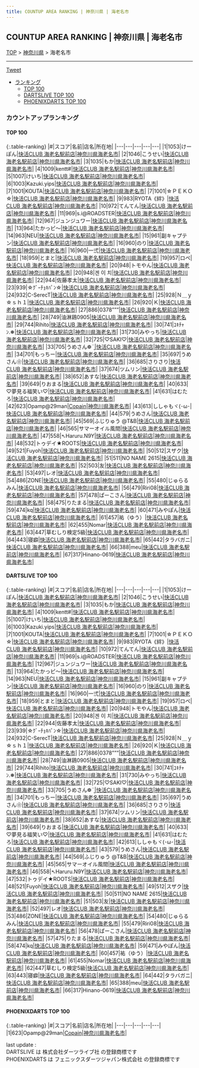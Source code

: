```yaml
---
title: COUNTUP AREA RANKING | 神奈川県 | 海老名市
---
```

## COUNTUP AREA RANKING | 神奈川県 | 海老名市

[TOP](/darts/rank/) > [神奈川県](/darts/rank/神奈川県/) > 海老名市

___

<a href="https://twitter.com/share?ref_src=twsrc%5Etfw" data-text="COUNTUP AREA RANKING | 神奈川県海老名市" class="twitter-share-button" data-hashtags="DARTSLIVE,PHOENIXDARTS,darts,ダーツ" data-show-count="false">Tweet</a>

* [ランキング](#カウントアップランキング)
    * [TOP 100](#top-100)
    * [DARTSLIVE TOP 100](#dartslive-top-100)
    * [PHOENIXDARTS TOP 100](#phoenixdarts-top-100)

### カウントアップランキング

#### TOP 100



{:.table-ranking}
|#|スコア|名前|店名|所在地|
|---|---|---|---|---|
|1|1053|<span class="rank-name-dl">けーぽん</span>|<a href="https://search.dartslive.com/jp/shop/118c72cb2506835af454cb89828a1cfe">快活CLUB 海老名駅前店</a>|<a href="/darts/rank/神奈川県/海老名市">神奈川県海老名市</a>|
|2|1046|<span class="rank-name-dl">こうせい</span>|<a href="https://search.dartslive.com/jp/shop/118c72cb2506835af454cb89828a1cfe">快活CLUB 海老名駅前店</a>|<a href="/darts/rank/神奈川県/海老名市">神奈川県海老名市</a>|
|3|1035|<span class="rank-name-dl">もか</span>|<a href="https://search.dartslive.com/jp/shop/118c72cb2506835af454cb89828a1cfe">快活CLUB 海老名駅前店</a>|<a href="/darts/rank/神奈川県/海老名市">神奈川県海老名市</a>|
|4|1009|<span class="rank-name-dl">kentt#</span>|<a href="https://search.dartslive.com/jp/shop/118c72cb2506835af454cb89828a1cfe">快活CLUB 海老名駅前店</a>|<a href="/darts/rank/神奈川県/海老名市">神奈川県海老名市</a>|
|5|1007|<span class="rank-name-dl">けいち</span>|<a href="https://search.dartslive.com/jp/shop/118c72cb2506835af454cb89828a1cfe">快活CLUB 海老名駅前店</a>|<a href="/darts/rank/神奈川県/海老名市">神奈川県海老名市</a>|
|6|1003|<span class="rank-name-dl">Kazuki.yips</span>|<a href="https://search.dartslive.com/jp/shop/118c72cb2506835af454cb89828a1cfe">快活CLUB 海老名駅前店</a>|<a href="/darts/rank/神奈川県/海老名市">神奈川県海老名市</a>|
|7|1001|<span class="rank-name-dl">KOUTA</span>|<a href="https://search.dartslive.com/jp/shop/118c72cb2506835af454cb89828a1cfe">快活CLUB 海老名駅前店</a>|<a href="/darts/rank/神奈川県/海老名市">神奈川県海老名市</a>|
|7|1001|<span class="rank-name-dl">☆ＰＥＫＯ☆</span>|<a href="https://search.dartslive.com/jp/shop/118c72cb2506835af454cb89828a1cfe">快活CLUB 海老名駅前店</a>|<a href="/darts/rank/神奈川県/海老名市">神奈川県海老名市</a>|
|9|983|<span class="rank-name-dl">RYOTA《絆》</span>|<a href="https://search.dartslive.com/jp/shop/118c72cb2506835af454cb89828a1cfe">快活CLUB 海老名駅前店</a>|<a href="/darts/rank/神奈川県/海老名市">神奈川県海老名市</a>|
|10|972|<span class="rank-name-dl">てんてん</span>|<a href="https://search.dartslive.com/jp/shop/118c72cb2506835af454cb89828a1cfe">快活CLUB 海老名駅前店</a>|<a href="/darts/rank/神奈川県/海老名市">神奈川県海老名市</a>|
|11|969|<span class="rank-name-dl">s.i@ROADSTER</span>|<a href="https://search.dartslive.com/jp/shop/118c72cb2506835af454cb89828a1cfe">快活CLUB 海老名駅前店</a>|<a href="/darts/rank/神奈川県/海老名市">神奈川県海老名市</a>|
|12|967|<span class="rank-name-dl">ジュンジュワー</span>|<a href="https://search.dartslive.com/jp/shop/118c72cb2506835af454cb89828a1cfe">快活CLUB 海老名駅前店</a>|<a href="/darts/rank/神奈川県/海老名市">神奈川県海老名市</a>|
|13|964|<span class="rank-name-dl">たかっピ～</span>|<a href="https://search.dartslive.com/jp/shop/118c72cb2506835af454cb89828a1cfe">快活CLUB 海老名駅前店</a>|<a href="/darts/rank/神奈川県/海老名市">神奈川県海老名市</a>|
|14|963|<span class="rank-name-dl">NEU</span>|<a href="https://search.dartslive.com/jp/shop/118c72cb2506835af454cb89828a1cfe">快活CLUB 海老名駅前店</a>|<a href="/darts/rank/神奈川県/海老名市">神奈川県海老名市</a>|
|15|961|<span class="rank-name-dl">副キャプテン</span>|<a href="https://search.dartslive.com/jp/shop/118c72cb2506835af454cb89828a1cfe">快活CLUB 海老名駅前店</a>|<a href="/darts/rank/神奈川県/海老名市">神奈川県海老名市</a>|
|16|960|<span class="rank-name-dl">のり</span>|<a href="https://search.dartslive.com/jp/shop/118c72cb2506835af454cb89828a1cfe">快活CLUB 海老名駅前店</a>|<a href="/darts/rank/神奈川県/海老名市">神奈川県海老名市</a>|
|16|960|<span class="rank-name-dl">一弍</span>|<a href="https://search.dartslive.com/jp/shop/118c72cb2506835af454cb89828a1cfe">快活CLUB 海老名駅前店</a>|<a href="/darts/rank/神奈川県/海老名市">神奈川県海老名市</a>|
|18|959|<span class="rank-name-dl">とまと</span>|<a href="https://search.dartslive.com/jp/shop/118c72cb2506835af454cb89828a1cfe">快活CLUB 海老名駅前店</a>|<a href="/darts/rank/神奈川県/海老名市">神奈川県海老名市</a>|
|19|957|<span class="rank-name-dl">ロペ</span>|<a href="https://search.dartslive.com/jp/shop/118c72cb2506835af454cb89828a1cfe">快活CLUB 海老名駅前店</a>|<a href="/darts/rank/神奈川県/海老名市">神奈川県海老名市</a>|
|20|948|<span class="rank-name-dl">トモやん</span>|<a href="https://search.dartslive.com/jp/shop/118c72cb2506835af454cb89828a1cfe">快活CLUB 海老名駅前店</a>|<a href="/darts/rank/神奈川県/海老名市">神奈川県海老名市</a>|
|20|948|<span class="rank-name-dl">겐 이 치</span>|<a href="https://search.dartslive.com/jp/shop/118c72cb2506835af454cb89828a1cfe">快活CLUB 海老名駅前店</a>|<a href="/darts/rank/神奈川県/海老名市">神奈川県海老名市</a>|
|22|944|<span class="rank-name-dl">佐藤孝太</span>|<a href="https://search.dartslive.com/jp/shop/118c72cb2506835af454cb89828a1cfe">快活CLUB 海老名駅前店</a>|<a href="/darts/rank/神奈川県/海老名市">神奈川県海老名市</a>|
|23|939|<span class="rank-name-dl">☆ｸﾞｰﾁｮｷﾊﾟﾝ☆</span>|<a href="https://search.dartslive.com/jp/shop/118c72cb2506835af454cb89828a1cfe">快活CLUB 海老名駅前店</a>|<a href="/darts/rank/神奈川県/海老名市">神奈川県海老名市</a>|
|24|932|<span class="rank-name-dl">C-SerecT</span>|<a href="https://search.dartslive.com/jp/shop/118c72cb2506835af454cb89828a1cfe">快活CLUB 海老名駅前店</a>|<a href="/darts/rank/神奈川県/海老名市">神奈川県海老名市</a>|
|25|928|<span class="rank-name-dl">Ｎ＿ｙ☆ｓｈ１</span>|<a href="https://search.dartslive.com/jp/shop/118c72cb2506835af454cb89828a1cfe">快活CLUB 海老名駅前店</a>|<a href="/darts/rank/神奈川県/海老名市">神奈川県海老名市</a>|
|26|920|<span class="rank-name-dl">Ｋ</span>|<a href="https://search.dartslive.com/jp/shop/118c72cb2506835af454cb89828a1cfe">快活CLUB 海老名駅前店</a>|<a href="/darts/rank/神奈川県/海老名市">神奈川県海老名市</a>|
|27|886|<span class="rank-name-dl">0378”””</span>|<a href="https://search.dartslive.com/jp/shop/118c72cb2506835af454cb89828a1cfe">快活CLUB 海老名駅前店</a>|<a href="/darts/rank/神奈川県/海老名市">神奈川県海老名市</a>|
|28|749|<span class="rank-name-dl">油淋鶏0905</span>|<a href="https://search.dartslive.com/jp/shop/118c72cb2506835af454cb89828a1cfe">快活CLUB 海老名駅前店</a>|<a href="/darts/rank/神奈川県/海老名市">神奈川県海老名市</a>|
|29|744|<span class="rank-name-dl">Rihito</span>|<a href="https://search.dartslive.com/jp/shop/118c72cb2506835af454cb89828a1cfe">快活CLUB 海老名駅前店</a>|<a href="/darts/rank/神奈川県/海老名市">神奈川県海老名市</a>|
|30|741|<span class="rank-name-dl">ﾕｷﾁｬﾝ.❅</span>|<a href="https://search.dartslive.com/jp/shop/118c72cb2506835af454cb89828a1cfe">快活CLUB 海老名駅前店</a>|<a href="/darts/rank/神奈川県/海老名市">神奈川県海老名市</a>|
|31|730|<span class="rank-name-dl">みやっち</span>|<a href="https://search.dartslive.com/jp/shop/118c72cb2506835af454cb89828a1cfe">快活CLUB 海老名駅前店</a>|<a href="/darts/rank/神奈川県/海老名市">神奈川県海老名市</a>|
|32|725|<span class="rank-name-dl">♡SAKI♡</span>|<a href="https://search.dartslive.com/jp/shop/118c72cb2506835af454cb89828a1cfe">快活CLUB 海老名駅前店</a>|<a href="/darts/rank/神奈川県/海老名市">神奈川県海老名市</a>|
|33|705|<span class="rank-name-dl">うめさん❁¨̮</span>|<a href="https://search.dartslive.com/jp/shop/118c72cb2506835af454cb89828a1cfe">快活CLUB 海老名駅前店</a>|<a href="/darts/rank/神奈川県/海老名市">神奈川県海老名市</a>|
|34|701|<span class="rank-name-dl">もっちー</span>|<a href="https://search.dartslive.com/jp/shop/118c72cb2506835af454cb89828a1cfe">快活CLUB 海老名駅前店</a>|<a href="/darts/rank/神奈川県/海老名市">神奈川県海老名市</a>|
|35|697|<span class="rank-name-dl">うめさん❀</span>|<a href="https://search.dartslive.com/jp/shop/118c72cb2506835af454cb89828a1cfe">快活CLUB 海老名駅前店</a>|<a href="/darts/rank/神奈川県/海老名市">神奈川県海老名市</a>|
|36|685|<span class="rank-name-dl">さりさり</span>|<a href="https://search.dartslive.com/jp/shop/118c72cb2506835af454cb89828a1cfe">快活CLUB 海老名駅前店</a>|<a href="/darts/rank/神奈川県/海老名市">神奈川県海老名市</a>|
|37|674|<span class="rank-name-dl">ツムリン</span>|<a href="https://search.dartslive.com/jp/shop/118c72cb2506835af454cb89828a1cfe">快活CLUB 海老名駅前店</a>|<a href="/darts/rank/神奈川県/海老名市">神奈川県海老名市</a>|
|38|652|<span class="rank-name-dl">あすな</span>|<a href="https://search.dartslive.com/jp/shop/118c72cb2506835af454cb89828a1cfe">快活CLUB 海老名駅前店</a>|<a href="/darts/rank/神奈川県/海老名市">神奈川県海老名市</a>|
|39|649|<span class="rank-name-dl">りおまる</span>|<a href="https://search.dartslive.com/jp/shop/118c72cb2506835af454cb89828a1cfe">快活CLUB 海老名駅前店</a>|<a href="/darts/rank/神奈川県/海老名市">神奈川県海老名市</a>|
|40|633|<span class="rank-name-dl">♡夢見る福笑い♡</span>|<a href="https://search.dartslive.com/jp/shop/118c72cb2506835af454cb89828a1cfe">快活CLUB 海老名駅前店</a>|<a href="/darts/rank/神奈川県/海老名市">神奈川県海老名市</a>|
|41|631|<span class="rank-name-dl">はむたろ</span>|<a href="https://search.dartslive.com/jp/shop/118c72cb2506835af454cb89828a1cfe">快活CLUB 海老名駅前店</a>|<a href="/darts/rank/神奈川県/海老名市">神奈川県海老名市</a>|
|42|623|<span class="rank-name-pd">Opamp@29man</span>|<a href="https://vs.phoenixdarts.com/jp/shop/shopDetailInfo/s_71255?s_seq=71255">Copain</a>|<a href="/darts/rank/神奈川県/海老名市">神奈川県海老名市</a>|
|43|613|<span class="rank-name-dl">ししゃもヾ(･ω･</span>|<a href="https://search.dartslive.com/jp/shop/118c72cb2506835af454cb89828a1cfe">快活CLUB 海老名駅前店</a>|<a href="/darts/rank/神奈川県/海老名市">神奈川県海老名市</a>|
|44|579|<span class="rank-name-dl">うめさん</span>|<a href="https://search.dartslive.com/jp/shop/118c72cb2506835af454cb89828a1cfe">快活CLUB 海老名駅前店</a>|<a href="/darts/rank/神奈川県/海老名市">神奈川県海老名市</a>|
|45|569|<span class="rank-name-dl">ふじりゅう @T&amp;B</span>|<a href="https://search.dartslive.com/jp/shop/118c72cb2506835af454cb89828a1cfe">快活CLUB 海老名駅前店</a>|<a href="/darts/rank/神奈川県/海老名市">神奈川県海老名市</a>|
|46|565|<span class="rank-name-dl">サマーオイル風間</span>|<a href="https://search.dartslive.com/jp/shop/118c72cb2506835af454cb89828a1cfe">快活CLUB 海老名駅前店</a>|<a href="/darts/rank/神奈川県/海老名市">神奈川県海老名市</a>|
|47|558|<span class="rank-name-dl">➴Haruru.N9Y</span>|<a href="https://search.dartslive.com/jp/shop/118c72cb2506835af454cb89828a1cfe">快活CLUB 海老名駅前店</a>|<a href="/darts/rank/神奈川県/海老名市">神奈川県海老名市</a>|
|48|532|<span class="rank-name-dl">トゥデイ★ROOTS</span>|<a href="https://search.dartslive.com/jp/shop/118c72cb2506835af454cb89828a1cfe">快活CLUB 海老名駅前店</a>|<a href="/darts/rank/神奈川県/海老名市">神奈川県海老名市</a>|
|49|521|<span class="rank-name-dl">Fuyoh</span>|<a href="https://search.dartslive.com/jp/shop/118c72cb2506835af454cb89828a1cfe">快活CLUB 海老名駅前店</a>|<a href="/darts/rank/神奈川県/海老名市">神奈川県海老名市</a>|
|50|512|<span class="rank-name-dl">スザク</span>|<a href="https://search.dartslive.com/jp/shop/118c72cb2506835af454cb89828a1cfe">快活CLUB 海老名駅前店</a>|<a href="/darts/rank/神奈川県/海老名市">神奈川県海老名市</a>|
|51|511|<span class="rank-name-dl">NO NAME 2615</span>|<a href="https://search.dartslive.com/jp/shop/118c72cb2506835af454cb89828a1cfe">快活CLUB 海老名駅前店</a>|<a href="/darts/rank/神奈川県/海老名市">神奈川県海老名市</a>|
|52|503|<span class="rank-name-dl">友</span>|<a href="https://search.dartslive.com/jp/shop/118c72cb2506835af454cb89828a1cfe">快活CLUB 海老名駅前店</a>|<a href="/darts/rank/神奈川県/海老名市">神奈川県海老名市</a>|
|53|497|<span class="rank-name-dl">レオ</span>|<a href="https://search.dartslive.com/jp/shop/118c72cb2506835af454cb89828a1cfe">快活CLUB 海老名駅前店</a>|<a href="/darts/rank/神奈川県/海老名市">神奈川県海老名市</a>|
|54|486|<span class="rank-name-dl">ZONE</span>|<a href="https://search.dartslive.com/jp/shop/118c72cb2506835af454cb89828a1cfe">快活CLUB 海老名駅前店</a>|<a href="/darts/rank/神奈川県/海老名市">神奈川県海老名市</a>|
|55|480|<span class="rank-name-dl">じゅらるみん</span>|<a href="https://search.dartslive.com/jp/shop/118c72cb2506835af454cb89828a1cfe">快活CLUB 海老名駅前店</a>|<a href="/darts/rank/神奈川県/海老名市">神奈川県海老名市</a>|
|56|479|<span class="rank-name-dl">Riri08</span>|<a href="https://search.dartslive.com/jp/shop/118c72cb2506835af454cb89828a1cfe">快活CLUB 海老名駅前店</a>|<a href="/darts/rank/神奈川県/海老名市">神奈川県海老名市</a>|
|57|478|<span class="rank-name-dl">ぱーこさん</span>|<a href="https://search.dartslive.com/jp/shop/118c72cb2506835af454cb89828a1cfe">快活CLUB 海老名駅前店</a>|<a href="/darts/rank/神奈川県/海老名市">神奈川県海老名市</a>|
|58|475|<span class="rank-name-dl">りたまる</span>|<a href="https://search.dartslive.com/jp/shop/118c72cb2506835af454cb89828a1cfe">快活CLUB 海老名駅前店</a>|<a href="/darts/rank/神奈川県/海老名市">神奈川県海老名市</a>|
|59|474|<span class="rank-name-dl">kq</span>|<a href="https://search.dartslive.com/jp/shop/118c72cb2506835af454cb89828a1cfe">快活CLUB 海老名駅前店</a>|<a href="/darts/rank/神奈川県/海老名市">神奈川県海老名市</a>|
|60|471|<span class="rank-name-dl">みやぽん</span>|<a href="https://search.dartslive.com/jp/shop/118c72cb2506835af454cb89828a1cfe">快活CLUB 海老名駅前店</a>|<a href="/darts/rank/神奈川県/海老名市">神奈川県海老名市</a>|
|61|457|<span class="rank-name-dl">祐（ゆう）</span>|<a href="https://search.dartslive.com/jp/shop/118c72cb2506835af454cb89828a1cfe">快活CLUB 海老名駅前店</a>|<a href="/darts/rank/神奈川県/海老名市">神奈川県海老名市</a>|
|62|455|<span class="rank-name-dl">Nomar</span>|<a href="https://search.dartslive.com/jp/shop/118c72cb2506835af454cb89828a1cfe">快活CLUB 海老名駅前店</a>|<a href="/darts/rank/神奈川県/海老名市">神奈川県海老名市</a>|
|63|447|<span class="rank-name-dl">草むしり検定5級</span>|<a href="https://search.dartslive.com/jp/shop/118c72cb2506835af454cb89828a1cfe">快活CLUB 海老名駅前店</a>|<a href="/darts/rank/神奈川県/海老名市">神奈川県海老名市</a>|
|64|443|<span class="rank-name-dl">寝癖</span>|<a href="https://search.dartslive.com/jp/shop/118c72cb2506835af454cb89828a1cfe">快活CLUB 海老名駅前店</a>|<a href="/darts/rank/神奈川県/海老名市">神奈川県海老名市</a>|
|65|442|<span class="rank-name-dl">タラバガニ</span>|<a href="https://search.dartslive.com/jp/shop/118c72cb2506835af454cb89828a1cfe">快活CLUB 海老名駅前店</a>|<a href="/darts/rank/神奈川県/海老名市">神奈川県海老名市</a>|
|66|388|<span class="rank-name-dl">meu</span>|<a href="https://search.dartslive.com/jp/shop/118c72cb2506835af454cb89828a1cfe">快活CLUB 海老名駅前店</a>|<a href="/darts/rank/神奈川県/海老名市">神奈川県海老名市</a>|
|67|317|<span class="rank-name-dl">Hinano-0619</span>|<a href="https://search.dartslive.com/jp/shop/118c72cb2506835af454cb89828a1cfe">快活CLUB 海老名駅前店</a>|<a href="/darts/rank/神奈川県/海老名市">神奈川県海老名市</a>|


#### DARTSLIVE TOP 100



{:.table-ranking}
|#|スコア|名前|店名|所在地|
|---|---|---|---|---|
|1|1053|<span class="rank-name-dl">けーぽん</span>|<a href="https://search.dartslive.com/jp/shop/118c72cb2506835af454cb89828a1cfe">快活CLUB 海老名駅前店</a>|<a href="/darts/rank/神奈川県/海老名市">神奈川県海老名市</a>|
|2|1046|<span class="rank-name-dl">こうせい</span>|<a href="https://search.dartslive.com/jp/shop/118c72cb2506835af454cb89828a1cfe">快活CLUB 海老名駅前店</a>|<a href="/darts/rank/神奈川県/海老名市">神奈川県海老名市</a>|
|3|1035|<span class="rank-name-dl">もか</span>|<a href="https://search.dartslive.com/jp/shop/118c72cb2506835af454cb89828a1cfe">快活CLUB 海老名駅前店</a>|<a href="/darts/rank/神奈川県/海老名市">神奈川県海老名市</a>|
|4|1009|<span class="rank-name-dl">kentt#</span>|<a href="https://search.dartslive.com/jp/shop/118c72cb2506835af454cb89828a1cfe">快活CLUB 海老名駅前店</a>|<a href="/darts/rank/神奈川県/海老名市">神奈川県海老名市</a>|
|5|1007|<span class="rank-name-dl">けいち</span>|<a href="https://search.dartslive.com/jp/shop/118c72cb2506835af454cb89828a1cfe">快活CLUB 海老名駅前店</a>|<a href="/darts/rank/神奈川県/海老名市">神奈川県海老名市</a>|
|6|1003|<span class="rank-name-dl">Kazuki.yips</span>|<a href="https://search.dartslive.com/jp/shop/118c72cb2506835af454cb89828a1cfe">快活CLUB 海老名駅前店</a>|<a href="/darts/rank/神奈川県/海老名市">神奈川県海老名市</a>|
|7|1001|<span class="rank-name-dl">KOUTA</span>|<a href="https://search.dartslive.com/jp/shop/118c72cb2506835af454cb89828a1cfe">快活CLUB 海老名駅前店</a>|<a href="/darts/rank/神奈川県/海老名市">神奈川県海老名市</a>|
|7|1001|<span class="rank-name-dl">☆ＰＥＫＯ☆</span>|<a href="https://search.dartslive.com/jp/shop/118c72cb2506835af454cb89828a1cfe">快活CLUB 海老名駅前店</a>|<a href="/darts/rank/神奈川県/海老名市">神奈川県海老名市</a>|
|9|983|<span class="rank-name-dl">RYOTA《絆》</span>|<a href="https://search.dartslive.com/jp/shop/118c72cb2506835af454cb89828a1cfe">快活CLUB 海老名駅前店</a>|<a href="/darts/rank/神奈川県/海老名市">神奈川県海老名市</a>|
|10|972|<span class="rank-name-dl">てんてん</span>|<a href="https://search.dartslive.com/jp/shop/118c72cb2506835af454cb89828a1cfe">快活CLUB 海老名駅前店</a>|<a href="/darts/rank/神奈川県/海老名市">神奈川県海老名市</a>|
|11|969|<span class="rank-name-dl">s.i@ROADSTER</span>|<a href="https://search.dartslive.com/jp/shop/118c72cb2506835af454cb89828a1cfe">快活CLUB 海老名駅前店</a>|<a href="/darts/rank/神奈川県/海老名市">神奈川県海老名市</a>|
|12|967|<span class="rank-name-dl">ジュンジュワー</span>|<a href="https://search.dartslive.com/jp/shop/118c72cb2506835af454cb89828a1cfe">快活CLUB 海老名駅前店</a>|<a href="/darts/rank/神奈川県/海老名市">神奈川県海老名市</a>|
|13|964|<span class="rank-name-dl">たかっピ～</span>|<a href="https://search.dartslive.com/jp/shop/118c72cb2506835af454cb89828a1cfe">快活CLUB 海老名駅前店</a>|<a href="/darts/rank/神奈川県/海老名市">神奈川県海老名市</a>|
|14|963|<span class="rank-name-dl">NEU</span>|<a href="https://search.dartslive.com/jp/shop/118c72cb2506835af454cb89828a1cfe">快活CLUB 海老名駅前店</a>|<a href="/darts/rank/神奈川県/海老名市">神奈川県海老名市</a>|
|15|961|<span class="rank-name-dl">副キャプテン</span>|<a href="https://search.dartslive.com/jp/shop/118c72cb2506835af454cb89828a1cfe">快活CLUB 海老名駅前店</a>|<a href="/darts/rank/神奈川県/海老名市">神奈川県海老名市</a>|
|16|960|<span class="rank-name-dl">のり</span>|<a href="https://search.dartslive.com/jp/shop/118c72cb2506835af454cb89828a1cfe">快活CLUB 海老名駅前店</a>|<a href="/darts/rank/神奈川県/海老名市">神奈川県海老名市</a>|
|16|960|<span class="rank-name-dl">一弍</span>|<a href="https://search.dartslive.com/jp/shop/118c72cb2506835af454cb89828a1cfe">快活CLUB 海老名駅前店</a>|<a href="/darts/rank/神奈川県/海老名市">神奈川県海老名市</a>|
|18|959|<span class="rank-name-dl">とまと</span>|<a href="https://search.dartslive.com/jp/shop/118c72cb2506835af454cb89828a1cfe">快活CLUB 海老名駅前店</a>|<a href="/darts/rank/神奈川県/海老名市">神奈川県海老名市</a>|
|19|957|<span class="rank-name-dl">ロペ</span>|<a href="https://search.dartslive.com/jp/shop/118c72cb2506835af454cb89828a1cfe">快活CLUB 海老名駅前店</a>|<a href="/darts/rank/神奈川県/海老名市">神奈川県海老名市</a>|
|20|948|<span class="rank-name-dl">トモやん</span>|<a href="https://search.dartslive.com/jp/shop/118c72cb2506835af454cb89828a1cfe">快活CLUB 海老名駅前店</a>|<a href="/darts/rank/神奈川県/海老名市">神奈川県海老名市</a>|
|20|948|<span class="rank-name-dl">겐 이 치</span>|<a href="https://search.dartslive.com/jp/shop/118c72cb2506835af454cb89828a1cfe">快活CLUB 海老名駅前店</a>|<a href="/darts/rank/神奈川県/海老名市">神奈川県海老名市</a>|
|22|944|<span class="rank-name-dl">佐藤孝太</span>|<a href="https://search.dartslive.com/jp/shop/118c72cb2506835af454cb89828a1cfe">快活CLUB 海老名駅前店</a>|<a href="/darts/rank/神奈川県/海老名市">神奈川県海老名市</a>|
|23|939|<span class="rank-name-dl">☆ｸﾞｰﾁｮｷﾊﾟﾝ☆</span>|<a href="https://search.dartslive.com/jp/shop/118c72cb2506835af454cb89828a1cfe">快活CLUB 海老名駅前店</a>|<a href="/darts/rank/神奈川県/海老名市">神奈川県海老名市</a>|
|24|932|<span class="rank-name-dl">C-SerecT</span>|<a href="https://search.dartslive.com/jp/shop/118c72cb2506835af454cb89828a1cfe">快活CLUB 海老名駅前店</a>|<a href="/darts/rank/神奈川県/海老名市">神奈川県海老名市</a>|
|25|928|<span class="rank-name-dl">Ｎ＿ｙ☆ｓｈ１</span>|<a href="https://search.dartslive.com/jp/shop/118c72cb2506835af454cb89828a1cfe">快活CLUB 海老名駅前店</a>|<a href="/darts/rank/神奈川県/海老名市">神奈川県海老名市</a>|
|26|920|<span class="rank-name-dl">Ｋ</span>|<a href="https://search.dartslive.com/jp/shop/118c72cb2506835af454cb89828a1cfe">快活CLUB 海老名駅前店</a>|<a href="/darts/rank/神奈川県/海老名市">神奈川県海老名市</a>|
|27|886|<span class="rank-name-dl">0378”””</span>|<a href="https://search.dartslive.com/jp/shop/118c72cb2506835af454cb89828a1cfe">快活CLUB 海老名駅前店</a>|<a href="/darts/rank/神奈川県/海老名市">神奈川県海老名市</a>|
|28|749|<span class="rank-name-dl">油淋鶏0905</span>|<a href="https://search.dartslive.com/jp/shop/118c72cb2506835af454cb89828a1cfe">快活CLUB 海老名駅前店</a>|<a href="/darts/rank/神奈川県/海老名市">神奈川県海老名市</a>|
|29|744|<span class="rank-name-dl">Rihito</span>|<a href="https://search.dartslive.com/jp/shop/118c72cb2506835af454cb89828a1cfe">快活CLUB 海老名駅前店</a>|<a href="/darts/rank/神奈川県/海老名市">神奈川県海老名市</a>|
|30|741|<span class="rank-name-dl">ﾕｷﾁｬﾝ.❅</span>|<a href="https://search.dartslive.com/jp/shop/118c72cb2506835af454cb89828a1cfe">快活CLUB 海老名駅前店</a>|<a href="/darts/rank/神奈川県/海老名市">神奈川県海老名市</a>|
|31|730|<span class="rank-name-dl">みやっち</span>|<a href="https://search.dartslive.com/jp/shop/118c72cb2506835af454cb89828a1cfe">快活CLUB 海老名駅前店</a>|<a href="/darts/rank/神奈川県/海老名市">神奈川県海老名市</a>|
|32|725|<span class="rank-name-dl">♡SAKI♡</span>|<a href="https://search.dartslive.com/jp/shop/118c72cb2506835af454cb89828a1cfe">快活CLUB 海老名駅前店</a>|<a href="/darts/rank/神奈川県/海老名市">神奈川県海老名市</a>|
|33|705|<span class="rank-name-dl">うめさん❁¨̮</span>|<a href="https://search.dartslive.com/jp/shop/118c72cb2506835af454cb89828a1cfe">快活CLUB 海老名駅前店</a>|<a href="/darts/rank/神奈川県/海老名市">神奈川県海老名市</a>|
|34|701|<span class="rank-name-dl">もっちー</span>|<a href="https://search.dartslive.com/jp/shop/118c72cb2506835af454cb89828a1cfe">快活CLUB 海老名駅前店</a>|<a href="/darts/rank/神奈川県/海老名市">神奈川県海老名市</a>|
|35|697|<span class="rank-name-dl">うめさん❀</span>|<a href="https://search.dartslive.com/jp/shop/118c72cb2506835af454cb89828a1cfe">快活CLUB 海老名駅前店</a>|<a href="/darts/rank/神奈川県/海老名市">神奈川県海老名市</a>|
|36|685|<span class="rank-name-dl">さりさり</span>|<a href="https://search.dartslive.com/jp/shop/118c72cb2506835af454cb89828a1cfe">快活CLUB 海老名駅前店</a>|<a href="/darts/rank/神奈川県/海老名市">神奈川県海老名市</a>|
|37|674|<span class="rank-name-dl">ツムリン</span>|<a href="https://search.dartslive.com/jp/shop/118c72cb2506835af454cb89828a1cfe">快活CLUB 海老名駅前店</a>|<a href="/darts/rank/神奈川県/海老名市">神奈川県海老名市</a>|
|38|652|<span class="rank-name-dl">あすな</span>|<a href="https://search.dartslive.com/jp/shop/118c72cb2506835af454cb89828a1cfe">快活CLUB 海老名駅前店</a>|<a href="/darts/rank/神奈川県/海老名市">神奈川県海老名市</a>|
|39|649|<span class="rank-name-dl">りおまる</span>|<a href="https://search.dartslive.com/jp/shop/118c72cb2506835af454cb89828a1cfe">快活CLUB 海老名駅前店</a>|<a href="/darts/rank/神奈川県/海老名市">神奈川県海老名市</a>|
|40|633|<span class="rank-name-dl">♡夢見る福笑い♡</span>|<a href="https://search.dartslive.com/jp/shop/118c72cb2506835af454cb89828a1cfe">快活CLUB 海老名駅前店</a>|<a href="/darts/rank/神奈川県/海老名市">神奈川県海老名市</a>|
|41|631|<span class="rank-name-dl">はむたろ</span>|<a href="https://search.dartslive.com/jp/shop/118c72cb2506835af454cb89828a1cfe">快活CLUB 海老名駅前店</a>|<a href="/darts/rank/神奈川県/海老名市">神奈川県海老名市</a>|
|42|613|<span class="rank-name-dl">ししゃもヾ(･ω･</span>|<a href="https://search.dartslive.com/jp/shop/118c72cb2506835af454cb89828a1cfe">快活CLUB 海老名駅前店</a>|<a href="/darts/rank/神奈川県/海老名市">神奈川県海老名市</a>|
|43|579|<span class="rank-name-dl">うめさん</span>|<a href="https://search.dartslive.com/jp/shop/118c72cb2506835af454cb89828a1cfe">快活CLUB 海老名駅前店</a>|<a href="/darts/rank/神奈川県/海老名市">神奈川県海老名市</a>|
|44|569|<span class="rank-name-dl">ふじりゅう @T&amp;B</span>|<a href="https://search.dartslive.com/jp/shop/118c72cb2506835af454cb89828a1cfe">快活CLUB 海老名駅前店</a>|<a href="/darts/rank/神奈川県/海老名市">神奈川県海老名市</a>|
|45|565|<span class="rank-name-dl">サマーオイル風間</span>|<a href="https://search.dartslive.com/jp/shop/118c72cb2506835af454cb89828a1cfe">快活CLUB 海老名駅前店</a>|<a href="/darts/rank/神奈川県/海老名市">神奈川県海老名市</a>|
|46|558|<span class="rank-name-dl">➴Haruru.N9Y</span>|<a href="https://search.dartslive.com/jp/shop/118c72cb2506835af454cb89828a1cfe">快活CLUB 海老名駅前店</a>|<a href="/darts/rank/神奈川県/海老名市">神奈川県海老名市</a>|
|47|532|<span class="rank-name-dl">トゥデイ★ROOTS</span>|<a href="https://search.dartslive.com/jp/shop/118c72cb2506835af454cb89828a1cfe">快活CLUB 海老名駅前店</a>|<a href="/darts/rank/神奈川県/海老名市">神奈川県海老名市</a>|
|48|521|<span class="rank-name-dl">Fuyoh</span>|<a href="https://search.dartslive.com/jp/shop/118c72cb2506835af454cb89828a1cfe">快活CLUB 海老名駅前店</a>|<a href="/darts/rank/神奈川県/海老名市">神奈川県海老名市</a>|
|49|512|<span class="rank-name-dl">スザク</span>|<a href="https://search.dartslive.com/jp/shop/118c72cb2506835af454cb89828a1cfe">快活CLUB 海老名駅前店</a>|<a href="/darts/rank/神奈川県/海老名市">神奈川県海老名市</a>|
|50|511|<span class="rank-name-dl">NO NAME 2615</span>|<a href="https://search.dartslive.com/jp/shop/118c72cb2506835af454cb89828a1cfe">快活CLUB 海老名駅前店</a>|<a href="/darts/rank/神奈川県/海老名市">神奈川県海老名市</a>|
|51|503|<span class="rank-name-dl">友</span>|<a href="https://search.dartslive.com/jp/shop/118c72cb2506835af454cb89828a1cfe">快活CLUB 海老名駅前店</a>|<a href="/darts/rank/神奈川県/海老名市">神奈川県海老名市</a>|
|52|497|<span class="rank-name-dl">レオ</span>|<a href="https://search.dartslive.com/jp/shop/118c72cb2506835af454cb89828a1cfe">快活CLUB 海老名駅前店</a>|<a href="/darts/rank/神奈川県/海老名市">神奈川県海老名市</a>|
|53|486|<span class="rank-name-dl">ZONE</span>|<a href="https://search.dartslive.com/jp/shop/118c72cb2506835af454cb89828a1cfe">快活CLUB 海老名駅前店</a>|<a href="/darts/rank/神奈川県/海老名市">神奈川県海老名市</a>|
|54|480|<span class="rank-name-dl">じゅらるみん</span>|<a href="https://search.dartslive.com/jp/shop/118c72cb2506835af454cb89828a1cfe">快活CLUB 海老名駅前店</a>|<a href="/darts/rank/神奈川県/海老名市">神奈川県海老名市</a>|
|55|479|<span class="rank-name-dl">Riri08</span>|<a href="https://search.dartslive.com/jp/shop/118c72cb2506835af454cb89828a1cfe">快活CLUB 海老名駅前店</a>|<a href="/darts/rank/神奈川県/海老名市">神奈川県海老名市</a>|
|56|478|<span class="rank-name-dl">ぱーこさん</span>|<a href="https://search.dartslive.com/jp/shop/118c72cb2506835af454cb89828a1cfe">快活CLUB 海老名駅前店</a>|<a href="/darts/rank/神奈川県/海老名市">神奈川県海老名市</a>|
|57|475|<span class="rank-name-dl">りたまる</span>|<a href="https://search.dartslive.com/jp/shop/118c72cb2506835af454cb89828a1cfe">快活CLUB 海老名駅前店</a>|<a href="/darts/rank/神奈川県/海老名市">神奈川県海老名市</a>|
|58|474|<span class="rank-name-dl">kq</span>|<a href="https://search.dartslive.com/jp/shop/118c72cb2506835af454cb89828a1cfe">快活CLUB 海老名駅前店</a>|<a href="/darts/rank/神奈川県/海老名市">神奈川県海老名市</a>|
|59|471|<span class="rank-name-dl">みやぽん</span>|<a href="https://search.dartslive.com/jp/shop/118c72cb2506835af454cb89828a1cfe">快活CLUB 海老名駅前店</a>|<a href="/darts/rank/神奈川県/海老名市">神奈川県海老名市</a>|
|60|457|<span class="rank-name-dl">祐（ゆう）</span>|<a href="https://search.dartslive.com/jp/shop/118c72cb2506835af454cb89828a1cfe">快活CLUB 海老名駅前店</a>|<a href="/darts/rank/神奈川県/海老名市">神奈川県海老名市</a>|
|61|455|<span class="rank-name-dl">Nomar</span>|<a href="https://search.dartslive.com/jp/shop/118c72cb2506835af454cb89828a1cfe">快活CLUB 海老名駅前店</a>|<a href="/darts/rank/神奈川県/海老名市">神奈川県海老名市</a>|
|62|447|<span class="rank-name-dl">草むしり検定5級</span>|<a href="https://search.dartslive.com/jp/shop/118c72cb2506835af454cb89828a1cfe">快活CLUB 海老名駅前店</a>|<a href="/darts/rank/神奈川県/海老名市">神奈川県海老名市</a>|
|63|443|<span class="rank-name-dl">寝癖</span>|<a href="https://search.dartslive.com/jp/shop/118c72cb2506835af454cb89828a1cfe">快活CLUB 海老名駅前店</a>|<a href="/darts/rank/神奈川県/海老名市">神奈川県海老名市</a>|
|64|442|<span class="rank-name-dl">タラバガニ</span>|<a href="https://search.dartslive.com/jp/shop/118c72cb2506835af454cb89828a1cfe">快活CLUB 海老名駅前店</a>|<a href="/darts/rank/神奈川県/海老名市">神奈川県海老名市</a>|
|65|388|<span class="rank-name-dl">meu</span>|<a href="https://search.dartslive.com/jp/shop/118c72cb2506835af454cb89828a1cfe">快活CLUB 海老名駅前店</a>|<a href="/darts/rank/神奈川県/海老名市">神奈川県海老名市</a>|
|66|317|<span class="rank-name-dl">Hinano-0619</span>|<a href="https://search.dartslive.com/jp/shop/118c72cb2506835af454cb89828a1cfe">快活CLUB 海老名駅前店</a>|<a href="/darts/rank/神奈川県/海老名市">神奈川県海老名市</a>|


#### PHOENIXDARTS TOP 100



{:.table-ranking}
|#|スコア|名前|店名|所在地|
|---|---|---|---|---|
|1|623|<span class="rank-name-pd">Opamp@29man</span>|<a href="https://vs.phoenixdarts.com/jp/shop/shopDetailInfo/s_71255?s_seq=71255">Copain</a>|<a href="/darts/rank/神奈川県/海老名市">神奈川県海老名市</a>|


<div class="footer border-top border-gray-light mt-5 pt-3 text-right text-gray">
    last update : <span style="font-weight: italic" id="foot_last_modified"></span><br />
    DARTSLIVE は 株式会社ダーツライブ社 の登録商標です<br />
    PHOENIXDARTS は フェニックスダーツジャパン株式会社 の登録商標です<br />
</div>

<script src="https://cdnjs.cloudflare.com/ajax/libs/jquery.tablesorter/2.31.3/js/jquery.tablesorter.min.js" integrity="sha512-qzgd5cYSZcosqpzpn7zF2ZId8f/8CHmFKZ8j7mU4OUXTNRd5g+ZHBPsgKEwoqxCtdQvExE5LprwwPAgoicguNg==" crossorigin="anonymous" referrerpolicy="no-referrer"></script>
<link rel="stylesheet" href="https://cdnjs.cloudflare.com/ajax/libs/jquery.tablesorter/2.31.3/css/theme.default.min.css" integrity="sha512-wghhOJkjQX0Lh3NSWvNKeZ0ZpNn+SPVXX1Qyc9OCaogADktxrBiBdKGDoqVUOyhStvMBmJQ8ZdMHiR3wuEq8+w==" crossorigin="anonymous" referrerpolicy="no-referrer" />
<script>
$(function() {
    $(".table-ranking").tablesorter({sortList:[[0, 0]]});
    $("#foot_last_modified").text(formatDate(new Date(document.lastModified), 'yyyy-MM-dd HH:mm:ss'));
});
</script>

<script async src="https://platform.twitter.com/widgets.js" charset="utf-8"></script>